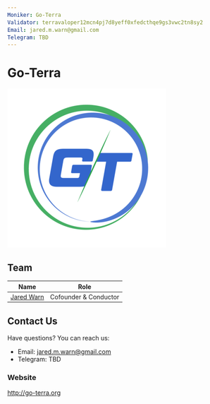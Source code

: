 ```yaml
---
Moniker: Go-Terra
Validator: terravaloper12mcn4pj7d8yeff0xfedcthqe9gs3vwc2tn8sy2
Email: jared.m.warn@gmail.com
Telegram: TBD
---
```


# Go-Terra

![Go-Terra logo](./GTLogo.png)


## Team

| Name                                                | Role                           |
| --------------------------------------------------- | ------------------------------ |
| [Jared Warn](http://go-terra.org)          | Cofounder & Conductor          |

## Contact Us

Have questions? You can reach us:

- Email: jared.m.warn@gmail.com
- Telegram: TBD

### Website

http://go-terra.org